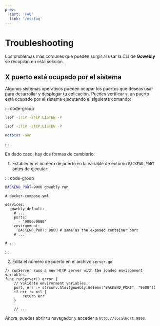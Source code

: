 ```yaml
---
prev:
  text: 'FAQ'
  link: '/es/faq'
---
```


# Troubleshooting

Los problemas más comunes que pueden surgir al usar la CLI de **Gowebly** se recopilan en esta sección.

<!--@include: ../parts/es/block_cant-find-answer.md-->

## X puerto está ocupado por el sistema

Algunos sistemas operativos pueden ocupar los puertos que deseas usar para desarrollar y desplegar tu aplicación. Puedes verificar si un puerto está ocupado por el sistema ejecutando el siguiente comando:

::: code-group
``` bash [GNU/Linux]
lsof -iTCP -sTCP:LISTEN -P
```

``` bash [macOS]
lsof -iTCP -sTCP:LISTEN -P
```

``` bash [Windows]
netstat -aon
```
:::

En dado caso, hay dos formas de cambiarlo:

1. Establecer el número de puerto en la variable de entorno `BACKEND_PORT` antes de ejecutar:

::: code-group
``` bash [CLI]
BACKEND_PORT=9000 gowebly run
```

``` yaml{7,9} [Docker]
# docker-compose.yml

services:
  gowebly_default:
    # ...
    ports:
      - '9000:9000'
    environment:
      BACKEND_PORT: 9000 # same as the exposed container port
    # ...

# ...
```
:::

2. Edita el número de puerto en el archivo `server.go`:

``` go{4}
// runServer runs a new HTTP server with the loaded environment variables.
func runServer() error {
	// Validate environment variables.
	port, err := strconv.Atoi(gowebly.Getenv("BACKEND_PORT", "9000"))
	if err != nil {
		return err
	}

	// ...
```

Ahora, puedes abrir tu navegador y acceder a `http://localhost:9000`.

<!--@include: ../parts/links.md-->